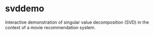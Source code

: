svddemo
=======

Interactive demonstration of singular value decomposition (SVD) in the context of a movie recommendation system.
